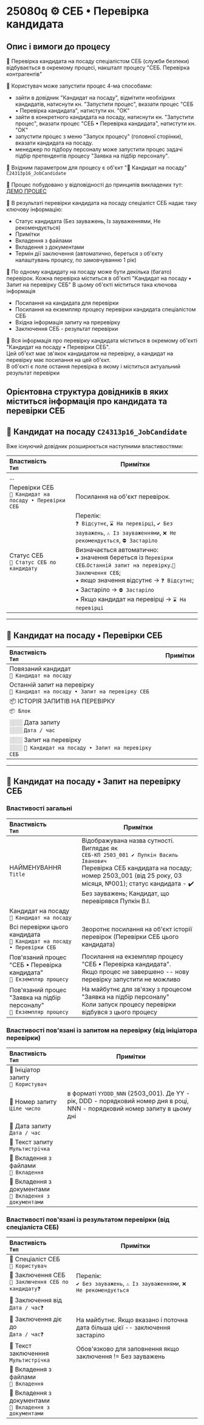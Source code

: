 ﻿# 25080q ⚙️ СЕБ • Перевірка кандидата

## Опис і вимоги до процесу

🔹 Перевірка кандидата на посаду спеціалістом СЕБ (служби безпеки) відбувається в окремому процесі, накшталт процесу "СЕБ. Перевірка контрагентів"

🔹 Користувач може запустити процес 4-ма способами:
- зайти в довідник "Кандидат на посаду", відмітити необхідних кандидатів, натиснути кн. "Запустити процес", вказати процес "СЕБ • Перевірка кандидата", натистути кн. "ОК"
- зайти в конкретного кандидата на посаду, натиснути кн. "Запустити процес", вказати процес "СЕБ • Перевірка кандидата", натистути кн. "ОК"
- запустити процес з меню "Запуск процесу" (головної сторінки), вказати кандидата на посаду.
- менеджер по підбору персоналу може запустити процес задачі підбір претендентів процесу "Заявка на підбір персоналу".

🔹 Вхідним параметром для процесу є об'єкт "📘 Кандидат на посаду" `C24313p16_JobCandidate`

🔹 Процес побудовано у відповідності до принципів викладених тут: [ДЕМО ПРОЦЕС](../SampleProcess/readme.md)

🔹 В результаті перевірки кандидата на посаду спеціаліст СЕБ надає таку ключову інформацію:  
- Статус кандидата (Без зауважень, Із зауваженнями, Не рекомендується)  
- Примітки  
- Вкладення з файлами
- Вкладення з документами
- Термін дії заключення (автоматично, береться з об'єкту налаштувань процесу, по замовчуванню 1 рік)

🔹 По одному кандидату на посаду може бути декілька (багато) перевірок. Кожна перевірка міститься в об'єкті "Кандидат на посаду • Запит на перевірку СЕБ"
В цьому об'єкті міститься така ключова інформація 
- Посилання на кандидата для перевірки
- Посилання на екземпляр процесу перевірки кандидата спеціалістом СЕБ
- Вхідна інформація запиту на преревірку
- Заключення СЕБ - результат перевірки

🔹 Вся інформація про перевірку кандидата міститься в окремому об'єкті "Кандидат на посаду • Перевірки СЕБ".  
Цей об'єкт має зв'якок кандидатом на перевірку, а кандидат на перевірку має посилання на цей об'єкт.  
В об'єкті є поле остання перевірка в якому і міститься актуальний результат перевірки



## Орієнтовна структура довідників в яких міститься інформація про кандидата та перевірки СЕБ

## 📘 Кандидат на посаду `C24313p16_JobCandidate`

Вже існуючий довідник розширюється наступними властивостями:

| Властивість </br> `Тип`| Примітки |
| :--- | --- |
| ... |  |
| Перевірки СЕБ </br> `📘 Кандидат на посаду • Перевірки СЕБ` | Посилання на об'єкт перевірок. |
| Статус СЕБ </br> `🎲 Статус СЕБ по кандидату` | Перелік: </br> `❓ Відсутнє`, `⌛ На перевірці`, `✔️ Без зауважень`, `⚠️ Із зауваженнями`, `❌ Не рекомендується`, `⛔ Застаріло` </br> Визначається автоматично: </br> • значення береться із `Перевірки СЕБ`.`Останній запит на перевірку`.`🔶 Заключення СЕБ`; </br> • якщо значення відсутнє → `❓ Відсутнє`; </br> • Застаріло → `⛔ Застаріло` </br>  • Якщо кандидат на перевірці → `⌛ На перевірці` |


---


## 📘 Кандидат на посаду • Перевірки СЕБ

| Властивість </br> `Тип`| Примітки |
| :--- | --- |
| Повязаний кандидат </br> `📘 Кандидат на посаду` |  |
| Останній запит на перевірку </br> `📘 Кандидат на посаду • Запит на перевірку СЕБ`  |  |
| 📦 ІСТОРІЯ ЗАПИТІВ НА ПЕРЕВІРКУ </br> `📦 Блок` |  |
| ░░░ Дата запиту </br> ░░░ `Дата / час` |  |
| ░░░ Запит на перевірку </br> ░░░ `📘 Кандидат на посаду • Запит на перевірку СЕБ` |  |


---

## 📘 Кандидат на посаду • Запит на перевірку СЕБ

### Властивості загальні
| Властивість </br> `Тип`| Примітки |
| :--- | --- |  
| НАЙМЕНУВАННЯ </br> `Title` | Відображувана назва сутності. Виглядає як </br> `СЕБ-КП 2503_001 ✔️ Пупкін Василь Іванович` </br> Перевірка СЕБ кандидата на посаду; номер 2503_001 (від 25 року, 03 місяця, №001); статус кандидата - ✔️ Без зауважень; Кандидат, що перевірявся Пупкін В.І. |  
| Кандидат на посаду </br> `📘 Кандидат на посаду` |  |  
| Всі перевірки цього кандидата </br> `📘 Кандидат на посаду • Перевірки СЕБ` | Зворотнє посилання на об'єкт історії перевірок (Перевірки СЕБ цього кандидата) |
| Пов'язаний процес "СЕБ • Перевірка кандидата" </br> `📘 Екземпляр процесу` | Посилання на екземпляр процесу "СЕБ • Перевірка кандидата". </br> Якщо процес не завершено -- нову перевірку запустити не можливо |  
| Пов'язаний процес "Заявка на підбір персоналу" </br> `📘 Екземпляр процесу` | На майбутнє для зв'язку з процесом "Заявка на підбір персоналу" </br> Коли запуск процесу перевірки відбувся з цього процесу |  

### Властивості пов'язані із запитом на перевірку (від ініціатора перевірки)
| Властивість </br> `Тип`| Примітки |
| :--- | --- |  
| 🔷 Iніціатор запиту </br> `📘 Користувач` |  |  
| 🔷 Номер запиту </br> `Ціле число` | в форматі `YYDDD_NNN` (2503_001). Де YY - рік, DDD - порядковий номер дня в році, NNN - порядковий номер запиту в цьому дні |  
| 🔷 Дата запиту </br> `Дата / час` |  |  
| 🔷 Текст запиту </br> `Мультистрічка` |  |  
| 🔷 Вкладення з файлами </br> `📘 Вкладення` |  |  
| 🔷 Вкладення з документами </br> `📘 Вкладення з документами` |  |   

### Властивості пов'язані із результатом перевірки (від спеціаліста СЕБ)
| Властивість </br> `Тип`| Примітки |
| :--- | --- |  
| 🔶 Спеціаліст СЕБ  </br> `📘 Користувач` |  |  
| 🔶 Заключення СЕБ </br> `🎲 Заключення СЕБ по кандидату❓` | Перелік: </br> `✔️ Без зауважень`, `⚠️ Із зауваженнями`, `❌ Не рекомендується` |  
| 🔶 Заключення від </br> `Дата / час❓` |  |  
| 🔶 Заключення діє до </br> `Дата / час❓` | На майбутнє. Якщо вказано і поточна дата більша цієї -- заключення застаріло |  
| 🔶 Текст заключенння </br> `Мультистрічка` | Обов'язково для заповнення якщо заключення != Без зауважень |  
| 🔶 Вкладення з файлами </br> `📘 Вкладення` |  |  
| 🔶 Вкладення з документами </br> `📘 Вкладення з документами` |  |   